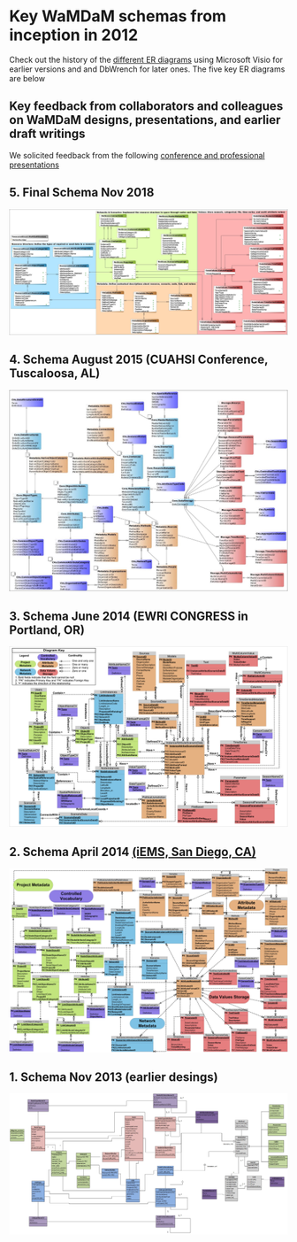 # Key WaMDaM schemas from inception in 2012

Check out the history of the [different ER diagrams][1] using Microsoft Visio for earlier versions and and DbWrench for later ones. The five key ER diagrams are below 

## Key feedback from collaborators and colleagues on WaMDaM designs, presentations, and earlier draft writings

We solicited feedback from the following [conference and professional presentations][2]

## 5. Final Schema Nov 2018    

![](/Earlier_ER_diagrams/5.jpg) 


## 4. Schema August 2015 (CUAHSI Conference, Tuscaloosa, AL)    
![](/Earlier_ER_diagrams/4.jpg)  


## 3. Schema June 2014 (EWRI CONGRESS in Portland, OR)     
![](/Earlier_ER_diagrams/2.png)


## 2. Schema April 2014 [(iEMS, San Diego, CA)][3]    
![](/Earlier_ER_diagrams/3.jpg)  


## 1. Schema Nov 2013 (earlier desings)    
![](/Earlier_ER_diagrams/1.jpg)


[1]:/Earlier_ER_diagrams/WaMDaM_Schema_version_history
[2]:https://github.com/WamdamProject/WaMDaM-software-ecosystem/blob/master/mkdocs/Edit_MD_Files/Publications.md
[3]:https://github.com/WamdamProject/WaMDaM-software-ecosystem/blob/master/mkdocs/Edit_MD_Files/Publications.md#peer-reviewed-conference-articles

